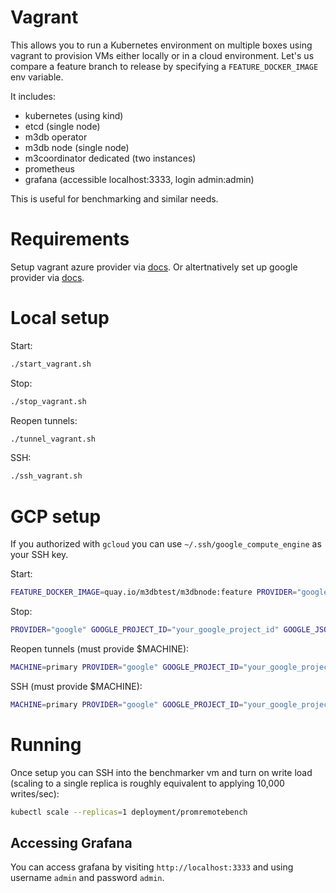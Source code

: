 # Vagrant

This allows you to run a Kubernetes environment on multiple boxes using vagrant to provision VMs either locally or in a cloud environment.
Let's us compare a feature branch to release by specifying a `FEATURE_DOCKER_IMAGE` env variable.

It includes:
- kubernetes (using kind)
- etcd (single node)
- m3db operator
- m3db node (single node)
- m3coordinator dedicated (two instances)
- prometheus
- grafana (accessible localhost:3333, login admin:admin)

This is useful for benchmarking and similar needs.

# Requirements
Setup vagrant azure provider via [docs](https://github.com/Azure/vagrant-azure).
Or altertnatively set up google provider via [docs](https://github.com/mitchellh/vagrant-google).

# Local setup

Start:
```bash
./start_vagrant.sh
```

Stop:
```bash
./stop_vagrant.sh
```

Reopen tunnels:
```bash
./tunnel_vagrant.sh
```

SSH:
```bash
./ssh_vagrant.sh
```

# GCP setup

If you authorized with `gcloud` you can use `~/.ssh/google_compute_engine` as your SSH key.

Start:
```bash
FEATURE_DOCKER_IMAGE=quay.io/m3dbtest/m3dbnode:feature PROVIDER="google" GOOGLE_PROJECT_ID="your_google_project_id" GOOGLE_JSON_KEY_LOCATION="your_google_service_account_json_key_as_local_path" USER="$(whoami)" SSH_KEY="your_ssh_key_as_local_path" ./start_vagrant.sh
```

Stop:
```bash
PROVIDER="google" GOOGLE_PROJECT_ID="your_google_project_id" GOOGLE_JSON_KEY_LOCATION="your_google_service_account_json_key_as_local_path" USER="$(whoami)" SSH_KEY="your_ssh_key_as_local_path" ./stop_vagrant.sh
```

Reopen tunnels (must provide $MACHINE):
```bash
MACHINE=primary PROVIDER="google" GOOGLE_PROJECT_ID="your_google_project_id" GOOGLE_JSON_KEY_LOCATION="your_google_service_account_json_key_as_local_path" USER="$(whoami)" SSH_KEY="your_ssh_key_as_local_path" ./tunnel_vagrant.sh
```

SSH (must provide $MACHINE):
```bash
MACHINE=primary PROVIDER="google" GOOGLE_PROJECT_ID="your_google_project_id" GOOGLE_JSON_KEY_LOCATION="your_google_service_account_json_key_as_local_path" USER="$(whoami)" SSH_KEY="your_ssh_key_as_local_path" ./ssh_vagrant.sh
```

# Running

Once setup you can SSH into the benchmarker vm and turn on write load (scaling to a single replica is roughly equivalent to applying 10,000 writes/sec):
```bash
kubectl scale --replicas=1 deployment/promremotebench
```

## Accessing Grafana

You can access grafana by visiting `http://localhost:3333` and using username `admin` and password `admin`.

